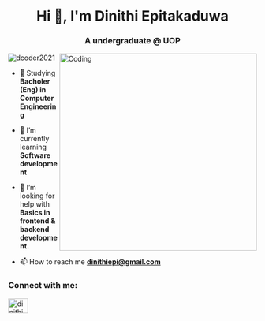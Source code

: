 <h1 align="center">Hi 👋, I'm Dinithi Epitakaduwa</h1>
<h3 align="center">A undergraduate @ UOP</h3>
<img align= "right" alt="Coding" width="400" src="[https://camo.githubusercontent.com/0f2df9c6430300192232520a10bc3f09066cee3c6f1205da8490ac2b1d69d9e5/68747470733a2f2f6d69722d73332d63646e2d63662e626568616e63652e6e65742f70726f6a6563745f6d6f64756c65732f646973702f3630313031343131363737303437352e363036386265666634363430612e676966](https://www.google.com/url?sa=i&url=https%3A%2F%2Fwww.pngwing.com%2Fen%2Ffree-png-atjbi&psig=AOvVaw0Et7IgvJJbWf4bGij7b5W7&ust=1714993562469000&source=images&cd=vfe&opi=89978449&ved=0CBIQjRxqFwoTCMDUzYKv9oUDFQAAAAAdAAAAABAQ)">

<p align="left"> <img src="https://komarev.com/ghpvc/?username=dcoder2021&label=Profile%20views&color=0e75b6&style=flat" alt="dcoder2021" /> </p>

- 🔭 Studying **Bacholer (Eng) in Computer Engineering**

- 🌱 I’m currently learning **Software development**

- 🤝 I’m looking for help with **Basics in frontend & backend development.**

- 📫 How to reach me **dinithiepi@gmail.com**

<h3 align="left">Connect with me:</h3>
<p align="left">
<a href="https://www.linkedin.com/in/dinithi-epitakaduwa-6866a1336/" target="blank"><img align="center" src="https://raw.githubusercontent.com/rahuldkjain/github-profile-readme-generator/master/src/images/icons/Social/linked-in-alt.svg" alt="dinithi epitakaduwa" height="30" width="40" /></a>
</p>
